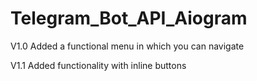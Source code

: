 # Telegram_Bot_API_Aiogram
V1.0 Added a functional menu in which you can navigate


V1.1 Added functionality with inline buttons
